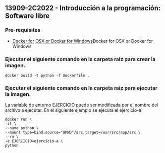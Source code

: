 ## 13909-2C2022 - Introducción a la programación: Software libre

### Pre-requisites

* [Docker for OSX or Docker for Windows](https://www.docker.com/products/docker)Docker for OSX or Docker for Windows

### Ejecutar el siguiente comando en la carpeta raiz para crear la imagen.

```console
docker build -t python -f Dockerfile .
```

### Ejecutar el siguiente comando en la carpeta raiz para ejecutar la imagen.

La variable de entorno EJERCICIO puede ser modificada por el nombre del archivo a ejecutar. En el siguiente ejemplo se ejecuta el ejercicio-a.

```console
docker run \
-it \
--name python \
--mount type=bind,source="$PWD"/src,target=/usr/src/app/src \
--rm \
-e EJERCICIO=ejercicio-a \
python
```